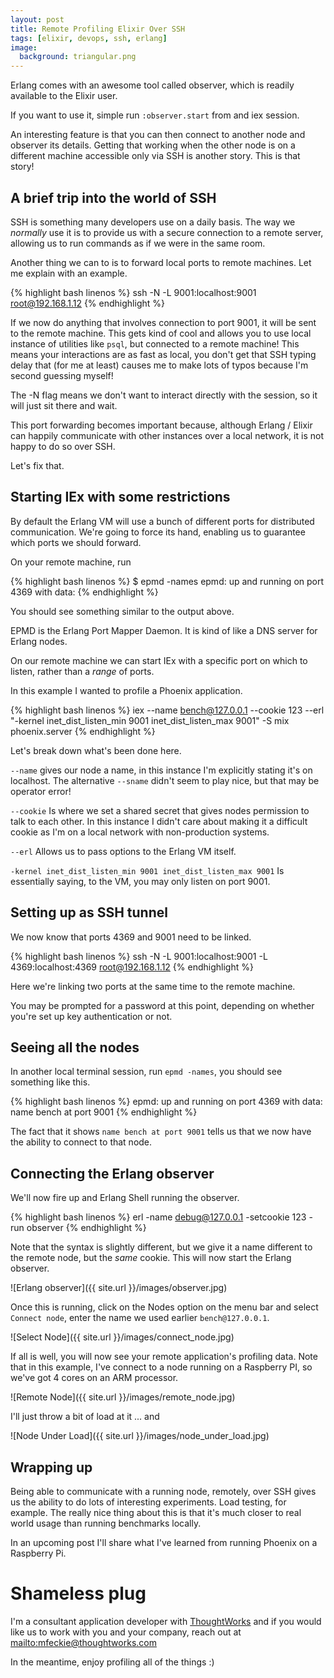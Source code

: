 ```yaml
---
layout: post
title: Remote Profiling Elixir Over SSH
tags: [elixir, devops, ssh, erlang]
image:
  background: triangular.png
---
```


Erlang comes with an awesome tool called observer, which is readily available to the Elixir user.

If you want to use it, simple run `:observer.start` from and iex session.

An interesting feature is that you can then connect to another node and observer its details.  Getting that working when the other node is on a different machine accessible only via SSH is another story.  This is that story!

## A brief trip into the world of SSH

SSH is something many developers use on a daily basis.  The way we _normally_ use it is to provide us with a secure connection to a remote server, allowing us to run commands as if we were in the same room.

Another thing we can to is to forward local ports to remote machines.  Let me explain with an example.

{% highlight bash linenos %}
ssh -N -L 9001:localhost:9001 root@192.168.1.12
{% endhighlight %}

If we now do anything that involves connection to port 9001, it will be sent to the remote machine.  This gets kind of cool and allows you to use local instance of utilities like `psql`, but connected to a remote machine!  This means your interactions are as fast as local, you don't get that SSH typing delay that (for me at least) causes me to make lots of typos because I'm second guessing myself!

The -N flag means we don't want to interact directly with the session, so it will just sit there and wait.

This port forwarding becomes important because, although Erlang / Elixir can happily communicate with other instances over a local network, it is not happy to do so over SSH.

Let's fix that.

## Starting IEx with some restrictions

By default the Erlang VM will use a bunch of different ports for distributed communication.  We're going to force its hand, enabling us to guarantee which ports we should forward.

On your remote machine, run

{% highlight bash linenos %}
$ epmd -names
epmd: up and running on port 4369 with data:
{% endhighlight %}

You should see something similar to the output above.

EPMD is the Erlang Port Mapper Daemon.  It is kind of like a DNS server for Erlang nodes.

On our remote machine we can start IEx with a specific port on which to listen, rather than a _range_ of ports.

In this example I wanted to profile a Phoenix application.

{% highlight bash linenos %}
iex --name bench@127.0.0.1 --cookie 123 --erl "-kernel inet_dist_listen_min 9001 inet_dist_listen_max 9001" -S mix phoenix.server
{% endhighlight %}

Let's break down what's been done here.

`--name` gives our node a name, in this instance I'm explicitly stating it's on localhost.  The alternative `--sname` didn't seem to play nice, but that may be operator error!

`--cookie` Is where we set a shared secret that gives nodes permission to talk to each other.  In this instance I didn't care about making it a difficult cookie as I'm on a local network with non-production systems.

`--erl` Allows us to pass options to the Erlang VM itself.

`-kernel inet_dist_listen_min 9001 inet_dist_listen_max 9001` Is essentially saying, to the VM, you may only listen on port 9001.

## Setting up as SSH tunnel

We now know that ports 4369 and 9001 need to be linked.

{% highlight bash linenos %}
ssh -N -L 9001:localhost:9001 -L 4369:localhost:4369 root@192.168.1.12
{% endhighlight %}

Here we're linking two ports at the same time to the remote machine.

You may be prompted for a password at this point, depending on whether you're set up key authentication or not.

## Seeing all the nodes

In another local terminal session, run `epmd -names`, you should see something like this.

{% highlight bash linenos %}
epmd: up and running on port 4369 with data:
name bench at port 9001
{% endhighlight %}

The fact that it shows `name bench at port 9001` tells us that we now have the ability to connect to that node.

## Connecting the Erlang observer

We'll now fire up and Erlang Shell running the observer.

{% highlight bash linenos %}
erl -name debug@127.0.0.1 -setcookie 123 -run observer
{% endhighlight %}

Note that the syntax is slightly different, but we give it a name different to the remote node, but the *same* cookie.  This will now start the Erlang observer.

![Erlang observer]({{ site.url }}/images/observer.jpg)

Once this is running, click on the Nodes option on the menu bar and select `Connect node`, enter the name we used earlier `bench@127.0.0.1`.  

![Select Node]({{ site.url }}/images/connect_node.jpg)

If all is well, you will now see your remote application's profiling data.  Note that in this example, I've connect to a node running on a Raspberry PI, so we've got 4 cores on an ARM processor.

![Remote Node]({{ site.url }}/images/remote_node.jpg)

I'll just throw a bit of load at it ... and

![Node Under Load]({{ site.url }}/images/node_under_load.jpg)


## Wrapping up

Being able to communicate with a running node, remotely, over SSH gives us the ability to do lots of interesting experiments.  Load testing, for example.  The really nice thing about this is that it's much closer to real world usage than running benchmarks locally.

In an upcoming post I'll share what I've learned from running Phoenix on a Raspberry Pi.

# Shameless plug

I'm a consultant application developer with [ThoughtWorks](http://www.thoughtworks.com) and if you would like us to work with you and your company, reach out at <mailto:mfeckie@thoughtworks.com>

In the meantime, enjoy profiling all of the things :)

